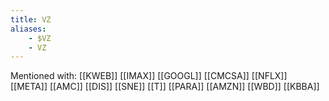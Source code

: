 ```yaml
---
title: VZ
aliases:
    - $VZ
    - VZ
---
```


Mentioned with:
[[KWEB]]
[[IMAX]]
[[GOOGL]]
[[CMCSA]]
[[NFLX]]
[[META]]
[[AMC]]
[[DIS]]
[[SNE]]
[[T]]
[[PARA]]
[[AMZN]]
[[WBD]]
[[KBBA]]

